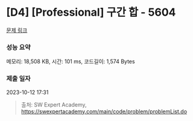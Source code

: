 # [D4] [Professional] 구간 합 - 5604 

[문제 링크](https://swexpertacademy.com/main/code/problem/problemDetail.do?contestProbId=AWXGGNB6cnEDFAUo) 

### 성능 요약

메모리: 18,508 KB, 시간: 101 ms, 코드길이: 1,574 Bytes

### 제출 일자

2023-10-12 17:31



> 출처: SW Expert Academy, https://swexpertacademy.com/main/code/problem/problemList.do